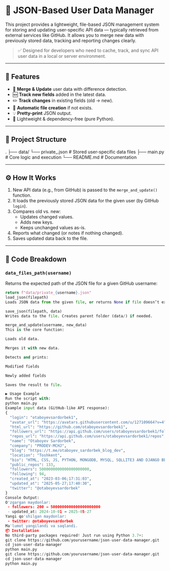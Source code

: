 # 🔐 JSON-Based User Data Manager

This project provides a lightweight, file-based JSON management system for storing and updating user-specific API data — typically retrieved from external services like GitHub. It allows you to merge new data with previously stored data, tracking and reporting changes clearly.

> ✅ Designed for developers who need to cache, track, and sync API user data in a local or server environment.

---

## 📌 Features

- 🔄 **Merge & Update** user data with difference detection.
- 🆕 **Track new fields** added in the latest data.
- ✏️ **Track changes** in existing fields (old → new).
- 📂 **Automatic file creation** if not exists.
- 💡 **Pretty-print** JSON output.
- 🚀 Lightweight & dependency-free (pure Python).

---

## 📂 Project Structure

.
├── data/
└── private_<username>.json # Stored user-specific data files
├── main.py # Core logic and execution
└── README.md # Documentation

---

## ⚙️ How It Works

1. New API data (e.g., from GitHub) is passed to the `merge_and_update()` function.
2. It loads the previously stored JSON data for the given user (by GitHub `login`).
3. Compares old vs. new:
   - Updates changed values.
   - Adds new keys.
   - Keeps unchanged values as-is.
4. Reports what changed (or notes if nothing changed).
5. Saves updated data back to the file.

---

## 🧠 Code Breakdown

### `data_files_path(username)`
Returns the expected path of the JSON file for a given GitHub username:
```python
return f"data/private_{username}.json"
load_json(filepath)
Loads JSON data from the given file, or returns None if file doesn’t exist.

save_json(filepath, data)
Writes data to the file. Creates parent folder (data/) if needed.

merge_and_update(username, new_data)
This is the core function:

Loads old data.

Merges it with new data.

Detects and prints:

Modified fields

Newly added fields

Saves the result to file.

▶️ Usage Example
Run the script with:
python main.py
Example input data (GitHub-like API response):
{
  "login": "otaboyevsardorbek1",
  "avatar_url": "https://avatars.githubusercontent.com/u/127109664?v=4",
  "html_url": "https://github.com/otaboyevsardorbek1",
  "followers_url": "https://api.github.com/users/otaboyevsardorbek1/followers",
  "repos_url": "https://api.github.com/users/otaboyevsardorbek1/repos",
  "name": "Otaboyev Sardorbek",
  "company": "PRODEV-MCHJ",
  "blog": "https://t.me/otaboyev_sardorbek_blog_dev",
  "location": "Toshkent",
  "bio": "HTML, CSS, JS, PYTHON, MONGODB, MYSQL, SQLLITE3 AND DJANGO BEGINNER",
  "public_repos": 133,
  "followers": 5000000000000000000000,
  "following": 94,
  "created_at": "2023-03-06;17:31:03",
  "updated_at": "2025-05-27;17:40:30",
  "twitter": "@otaboyevsardorbek"
}
Console Output:
O'zgargan maydonlar:
 - followers: 200 → 5000000000000000000000
 - updated_at: 2024-10-01 → 2025-05-27
Yangi qo'shilgan maydonlar:
 - twitter: @otaboyevsardorbek
Ma'lumot yangilandi va saqlandi.
📦 Installation
No third-party packages required! Just run using Python 3.7+:
git clone https://github.com/yourusername/json-user-data-manager.git
cd json-user-data-manager
python main.py
git clone https://github.com/yourusername/json-user-data-manager.git
cd json-user-data-manager
python main.py
